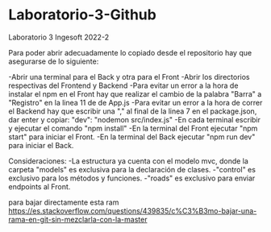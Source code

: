 # Laboratorio-3-Github
Laboratorio 3 Ingesoft 2022-2

Para poder abrir adecuadamente lo copiado desde el repositorio hay que asegurarse de lo siguiente:

-Abrir una terminal para el Back y otra para el Front
-Abrir los directorios respectivas del Frontend y Backend
-Para evitar un error a la hora de instalar el npm en el Front hay que realizar el cambio de la palabra "Barra" a "Registro" en la linea 11 de de App.js
-Para evitar un error a la hora de correr el Backend hay que escribir una "," al final de la linea 7 en el package.json, dar enter y copiar: "dev": "nodemon src/index.js"
-En cada terminal escribir y ejecutar el comando "npm install"
-En la terminal del Front ejecutar "npm start" para iniciar el Front.
-En la terminal del Back ejecutar "npm run dev" para iniciar el Back.

Consideraciones:
-La estructura ya cuenta con el modelo mvc, donde la carpeta "models" es exclusiva para la declaración de clases.
-"control" es exclusivo para los métodos y funciones.
-"roads" es exclusivo para enviar endpoints al Front.


para bajar directamente esta ram https://es.stackoverflow.com/questions/439835/c%C3%B3mo-bajar-una-rama-en-git-sin-mezclarla-con-la-master
